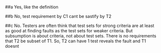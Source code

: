 ##a
Yes, like the definition 

##b
No, test requirement by C1 cant be sastify by T2

##c
No. Testers are often think that test sets for strong criteria are at least as good at finding faults as the test sets for weaker criteria. But subsumption is about criteria, not about test sets. There is no requirements that T2 be subset of T1. So, T2 can have 1 test reveals the fault and T1 doesnt